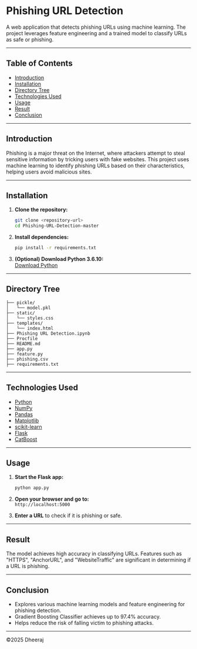 # Phishing URL Detection

A web application that detects phishing URLs using machine learning. The project leverages feature engineering and a trained model to classify URLs as safe or phishing.

---

## Table of Contents

- [Introduction](#introduction)
- [Installation](#installation)
- [Directory Tree](#directory-tree)
- [Technologies Used](#technologies-used)
- [Usage](#usage)
- [Result](#result)
- [Conclusion](#conclusion)

---

## Introduction

Phishing is a major threat on the Internet, where attackers attempt to steal sensitive information by tricking users with fake websites. This project uses machine learning to identify phishing URLs based on their characteristics, helping users avoid malicious sites.

---

## Installation

1. **Clone the repository:**
   ```sh
   git clone <repository-url>
   cd Phishing-URL-Detection-master
   ```

2. **Install dependencies:**
   ```sh
   pip install -r requirements.txt
   ```

3. **(Optional) Download Python 3.6.10:**  
   [Download Python](https://www.python.org/downloads/)

---

## Directory Tree

```
├── pickle/
│   └── model.pkl
├── static/
│   └── styles.css
├── templates/
│   └── index.html
├── Phishing URL Detection.ipynb
├── Procfile
├── README.md
├── app.py
├── feature.py
├── phishing.csv
├── requirements.txt
```

---

## Technologies Used

- [Python](https://www.python.org/)
- [NumPy](https://numpy.org/doc/)
- [Pandas](https://pandas.pydata.org/pandas-docs/stable/reference/api/pandas.DataFrame.html)
- [Matplotlib](https://matplotlib.org/)
- [scikit-learn](https://scikit-learn.org/stable/)
- [Flask](https://flask.palletsprojects.com/en/2.0.x/)
- [CatBoost](https://catboost.ai/)

---

## Usage

1. **Start the Flask app:**
   ```sh
   python app.py
   ```

2. **Open your browser and go to:**  
   `http://localhost:5000`

3. **Enter a URL** to check if it is phishing or safe.

---

## Result

The model achieves high accuracy in classifying URLs. Features such as "HTTPS", "AnchorURL", and "WebsiteTraffic" are significant in determining if a URL is phishing.

---

## Conclusion

- Explores various machine learning models and feature engineering for phishing detection.
- Gradient Boosting Classifier achieves up to 97.4% accuracy.
- Helps reduce the risk of falling victim to phishing attacks.

---

©2025 Dheeraj